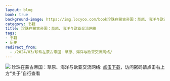 ```yaml
---
layout: blog
book: true
background-image: https://img.locyoo.com/book珍珠在蒙古帝国：草原、海洋与欧亚交流网络.jpg
category: 书籍
title: 珍珠在蒙古帝国：草原、海洋与欧亚交流网络
tags:
- 书籍
- 历史
redirect_from:
  - /2024/03/珍珠在蒙古帝国：草原、海洋与欧亚交流网络/
---
```

![](https://img.locyoo.com/book珍珠在蒙古帝国：草原、海洋与欧亚交流网络.jpg)
珍珠在蒙古帝国：草原、海洋与欧亚交流网络: <a name = "ref1" href="https://url18.ctfile.com/f/50983618-1050121801-eb4292?p=3619">点击下载</a>，访问密码请点击右上方“关于”自行查看